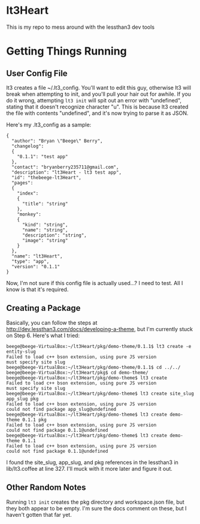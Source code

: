 lt3Heart
========

This is my repo to mess around with the lessthan3 dev tools

# Getting Things Running #

## User Config File ##

lt3 creates a file ~/.lt3\_config. You'll want to edit this guy, otherwise lt3 will break when attempting to init, and you'll pull your hair out for awhile.
If you do it wrong, attempting `lt3 init` will spit out an error with "undefined", stating that it doesn't recognize character "u". This is because lt3 created the file with contents "undefined", and it's now trying to parse it as JSON.

Here's my .lt3\_config as a sample:

    {
      "author": "Bryan \"Beege\" Berry",
      "changelog":
      {
        "0.1.1": "test app"
      },  
      "contact": "bryanberry235711@gmail.com",
      "description": "lt3Heart - lt3 test app",
      "id": "thebeege-lt3Heart",
      "pages":
      {
        "index":
        {   
          "title": "string"
        },  
        "monkey":
        {   
          "kind": "string",
          "name": "string",
          "description": "string",
          "image": "string"
        }   
      },  
      "name": "lt3Heart",
      "type": "app",
      "version": "0.1.1"
    }

Now, I'm not sure if this config file is actually used...? I need to test. All I know is that it's required.

## Creating a Package

Basically, you can follow the steps at http://dev.lessthan3.com/docs/developing-a-theme, but I'm currently stuck on Step 6. Here's what I tried:

    beege@beege-VirtualBox:~/lt3Heart/pkg/demo-theme/0.1.1$ lt3 create -e entity-slug
    Failed to load c++ bson extension, using pure JS version
    must specify site slug
    beege@beege-VirtualBox:~/lt3Heart/pkg/demo-theme/0.1.1$ cd ../../
    beege@beege-VirtualBox:~/lt3Heart/pkg$ cd demo-theme/
    beege@beege-VirtualBox:~/lt3Heart/pkg/demo-theme$ lt3 create
    Failed to load c++ bson extension, using pure JS version
    must specify site slug
    beege@beege-VirtualBox:~/lt3Heart/pkg/demo-theme$ lt3 create site_slug app_slug pkg
    Failed to load c++ bson extension, using pure JS version
    could not find package app_slug@undefined
    beege@beege-VirtualBox:~/lt3Heart/pkg/demo-theme$ lt3 create demo-theme 0.1.1 pkg
    Failed to load c++ bson extension, using pure JS version
    could not find package 0.1.1@undefined
    beege@beege-VirtualBox:~/lt3Heart/pkg/demo-theme$ lt3 create demo-theme 0.1.1
    Failed to load c++ bson extension, using pure JS version
    could not find package 0.1.1@undefined

I found the site\_slug, app\_slug, and pkg references in the lessthan3 in lib/lt3.coffee at line 327. I'll muck with it more later and figure it out.

## Other Random Notes 

Running `lt3 init` creates the pkg directory and workspace.json file, but they both appear to be empty. I'm sure the docs comment on these, but I haven't gotten that far yet.
